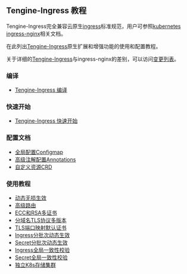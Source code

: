 ## Tengine-Ingress 教程
Tengine-Ingress完全兼容云原生[ingress](https://kubernetes.io/docs/concepts/services-networking/ingress/)标准规范，用户可参照[kubernetes ingress-nginx](https://kubernetes.github.io/ingress-nginx/)相关文档。

在此列出[Tengine-Ingress](https://github.com/alibaba/tengine-ingress)原生扩展和增强功能的使用和配置教程。 

关于详细的[Tengine-Ingress](https://github.com/alibaba/tengine-ingress)与ingress-nginx的差别，可以访问[变更列表](changelog_ingress_cn.html)。

### 编译
*   [Tengine-Ingress 编译](document_cn/ingress_install_cn.html)

### 快速开始
*   [Tengine-Ingress 快速开始](document_cn/ingress_quickstart_cn.html)

### 配置文档
*   [全局配置Configmap](document_cn/ingress_configmap_cn.html)
*   [高级注解配置Annotations](document_cn/ingress_annotations_cn.html)
*   [自定义资源CRD](document_cn/ingress_crd_cn.html)

### 使用教程
*   [动态无损生效](document_cn/ingress_hotreload_cn.html)
*   [高级路由](document_cn/ingress_routes_cn.html) 
*   [ECC和RSA多证书](document_cn/ingress_certs_cn.html)
*   [分域名TLS协议多版本](document_cn/ingress_tls_protocols_cn.html) 
*   [TLS端口映射默认证书](document_cn/ingress_tls_port_cert_cn.html) 
*   [Ingress分批次动态生效](document_cn/ingress_rollout_ingress_cn.html)
*   [Secret分批次动态生效](document_cn/ingress_rollout_secret_cn.html)
*   [Ingress全局一致性校验](document_cn/ingress_checksum_ingress_cn.html)
*   [Secret全局一致性校验](document_cn/ingress_checksum_secret_cn.html)
*   [独立K8s存储集群](document_cn/ingress_cluster_cn.html)
